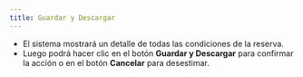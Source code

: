 ```yaml
---
title: Guardar y Descargar
---
```


- El sistema mostrará un detalle de todas las condiciones de la reserva.  
- Luego podrá hacer clic en el botón **Guardar y Descargar** para confirmar la acción o en el botón **Cancelar** para desestimar.

<!-- ![Guardar y Descargar](../../../static/img/reservas-online/mis-reservas/guardar-descargar.png) -->

